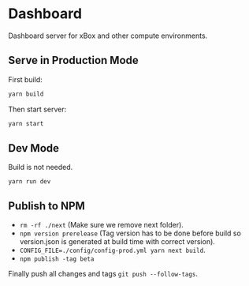 # Dashboard

Dashboard server for xBox and other compute environments.

## Serve in Production Mode

First build:

```bash
yarn build
```

Then start server:

```bash
yarn start
```

## Dev Mode

Build is not needed.

`yarn run dev`

## Publish to NPM

- `rm -rf ./next` (Make sure we remove next folder).
- `npm version prerelease` (Tag version has to be done before build so version.json is generated at build time with correct version).
- `CONFIG_FILE=./config/config-prod.yml yarn next build`.
- `npm publish -tag beta`

Finally push all changes and tags `git push --follow-tags`.


